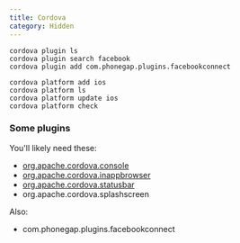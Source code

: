 ```yaml
---
title: Cordova
category: Hidden
---
```


    cordova plugin ls
    cordova plugin search facebook
    cordova plugin add com.phonegap.plugins.facebookconnect

    cordova platform add ios
    cordova platform ls
    cordova platform update ios
    cordova platform check

### Some plugins

You'll likely need these:

 * [org.apache.cordova.console](https://github.com/apache/cordova-plugin-console)
 * [org.apache.cordova.inappbrowser](https://github.com/apache/cordova-plugin-inappbrowser)
 * [org.apache.cordova.statusbar](https://github.com/apache/cordova-plugin-statusbar)
 * org.apache.cordova.splashscreen

Also:

 * com.phonegap.plugins.facebookconnect

